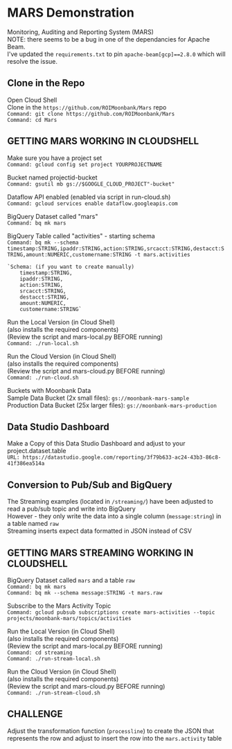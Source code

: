 # MARS Demonstration
Monitoring, Auditing and Reporting System (MARS)\
NOTE: there seems to be a bug in one of the dependancies for Apache Beam.\
I've updated the `requirements.txt` to pin `apache-beam[gcp]==2.8.0` which will resolve the issue.
 
## Clone in the Repo
Open Cloud Shell\
Clone in the `https://github.com/ROIMoonbank/Mars` repo\
    `Command: git clone https://github.com/ROIMoonbank/Mars`\
    `Command: cd Mars`

## GETTING MARS WORKING IN CLOUDSHELL
Make sure you have a project set\
    `Command: gcloud config set project YOURPROJECTNAME`

Bucket named projectid-bucket\
    `Command: gsutil mb gs://$GOOGLE_CLOUD_PROJECT"-bucket"`
    
Dataflow API enabled  (enabled via script in run-cloud.sh)\
    `Command: gcloud services enable dataflow.googleapis.com`

BigQuery Dataset called "mars"\
    `Command: bq mk mars`

BigQuery Table called "activities" - starting schema\
    `Command: bq mk --schema timestamp:STRING,ipaddr:STRING,action:STRING,srcacct:STRING,destacct:STRING,amount:NUMERIC,customername:STRING -t mars.activities`
    
    `Schema: (if you want to create manually)
        timestamp:STRING,
        ipaddr:STRING,
        action:STRING,
        srcacct:STRING,
        destacct:STRING,
        amount:NUMERIC,
        customername:STRING`

Run the Local Version (in Cloud Shell)\
(also installs the required components)\
    (Review the script and mars-local.py BEFORE running)\
    `Command: ./run-local.sh`

Run the Cloud Version (in Cloud Shell)\
(also installs the required components)\
    (Review the script and mars-cloud.py BEFORE running)\
    `Command: ./run-cloud.sh`

Buckets with Moonbank Data\
Sample Data Bucket (2x small files): `gs://moonbank-mars-sample`\
Production Data Bucket (25x larger files): `gs://moonbank-mars-production`

## Data Studio Dashboard 
Make a Copy of this Data Studio Dashboard and adjust to your project.dataset.table\
    `URL: https://datastudio.google.com/reporting/3f79b633-ac24-43b3-86c8-41f386ea514a`

## Conversion to Pub/Sub and BigQuery
The Streaming examples (located in `/streaming/`) have been adjusted to read a pub/sub topic and write into BigQuery\
However - they only write the data into a single column (`message:string`) in a table named `raw`\
Streaming inserts expect data formatted in JSON instead of CSV

## GETTING MARS STREAMING WORKING IN CLOUDSHELL
BigQuery Dataset called `mars` and a table `raw`\
    `Command: bq mk mars`\
    `Command: bq mk --schema message:STRING -t mars.raw`

Subscribe to the Mars Activity Topic\
`Command: gcloud pubsub subscriptions create mars-activities --topic projects/moonbank-mars/topics/activities`

Run the Local Version (in Cloud Shell)\
(also installs the required components)\
    (Review the script and mars-local.py BEFORE running)\
    `Command: cd streaming`\
    `Command: ./run-stream-local.sh`

Run the Cloud Version (in Cloud Shell)\
(also installs the required components)\
    (Review the script and mars-cloud.py BEFORE running)\
    `Command: ./run-stream-cloud.sh`

## CHALLENGE
Adjust the transformation function (`processline`) to create the JSON that represents the row and adjust to insert the row into the `mars.activity` table


